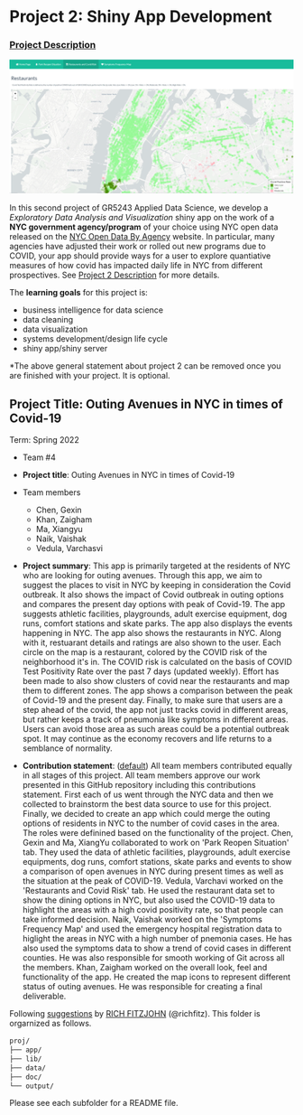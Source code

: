 # Project 2: Shiny App Development

### [Project Description](doc/project2_desc.md)

![screenshot](doc/figs/Restuarants.PNG)

In this second project of GR5243 Applied Data Science, we develop a *Exploratory Data Analysis and Visualization* shiny app on the work of a **NYC government agency/program** of your choice using NYC open data released on the [NYC Open Data By Agency](https://opendata.cityofnewyork.us/data/) website. In particular, many agencies have adjusted their work or rolled out new programs due to COVID, your app should provide ways for a user to explore quantiative measures of how covid has impacted daily life in NYC from different prospectives. See [Project 2 Description](doc/project2_desc.md) for more details.  

The **learning goals** for this project is:

- business intelligence for data science
- data cleaning
- data visualization
- systems development/design life cycle
- shiny app/shiny server

*The above general statement about project 2 can be removed once you are finished with your project. It is optional.

## Project Title: Outing Avenues in NYC in times of Covid-19
Term: Spring 2022

+ Team #4

+ **Project title**: Outing Avenues in NYC in times of Covid-19

+ Team members
	+ Chen, Gexin
	+ Khan, Zaigham
	+ Ma, Xiangyu
	+ Naik, Vaishak
	+ Vedula, Varchasvi

+ **Project summary**: This app is primarily targeted at the residents of NYC who are looking for outing avenues. Through this app, we aim to suggest the places to visit in NYC by keeping in consideration the Covid outbreak. It also shows the impact of Covid outbreak in outing options and compares the present day options with peak of Covid-19. The app suggests athletic facilities, playgrounds, adult exercise equipment, dog runs, comfort stations and skate parks. The app also displays the events happening in NYC. The app also shows the restaurants in NYC. Along with it, restuarant details and ratings are also shown to the user. Each circle on the map is a restaurant, colored by the COVID risk of the neighborhood it's in. The COVID risk is calculated on the basis of COVID Test Positivity Rate over the past 7 days (updated weekly). Effort has been made to also show clusters of covid near the restaurants and map them to different zones. The app shows a comparison between the peak of Covid-19 and the present day. Finally, to make sure that users are a step ahead of the covid, the app not just tracks covid in different areas, but rather keeps a track of pneumonia like symptoms in different areas. Users can avoid those area as such areas could be a potential outbreak spot. It may continue as the economy recovers and life returns to a semblance of normality.

+ **Contribution statement**: ([default](doc/a_note_on_contributions.md)) All team members contributed equally in all stages of this project. All team members approve our work presented in this GitHub repository including this contributions statement.
 First each of us went through the NYC data and then we collected to brainstorm the best data source to use for this project. Finally, we decided to create an app which could merge the outing options of residents in NYC to the number of covid cases in the area. The roles were definined based on the functionality of the project. Chen, Gexin and Ma, XiangYu collaborated to work on 'Park Reopen Situation' tab. They used the data of athletic facilities, playgrounds, adult exercise equipments, dog runs, comfort stations, skate parks and events to show a comparison of open avenues in NYC during present times as well as the situation at the peak of COVID-19. Vedula, Varchavi worked on the 'Restaurants and Covid Risk' tab. He used the restaurant data set to show the dining options in NYC, but also used the COVID-19 data to highlight the areas with a high covid positivity rate, so that people can take informed decision. Naik, Vaishak worked on the 'Symptoms Frequency Map' and used the emergency hospital registration data to higlight the areas in NYC with a high number of pnemonia cases. He has also used the symptoms data to show a trend of covid cases in different counties. He was also responsible for smooth working of Git across all the members. Khan, Zaigham worked on the overall look, feel and functionality of the app. He created the map icons to represent different status of outing avenues. He was responsible for creating a final deliverable. 

Following [suggestions](http://nicercode.github.io/blog/2013-04-05-projects/) by [RICH FITZJOHN](http://nicercode.github.io/about/#Team) (@richfitz). This folder is orgarnized as follows.

```
proj/
├── app/
├── lib/
├── data/
├── doc/
└── output/
```

Please see each subfolder for a README file.

